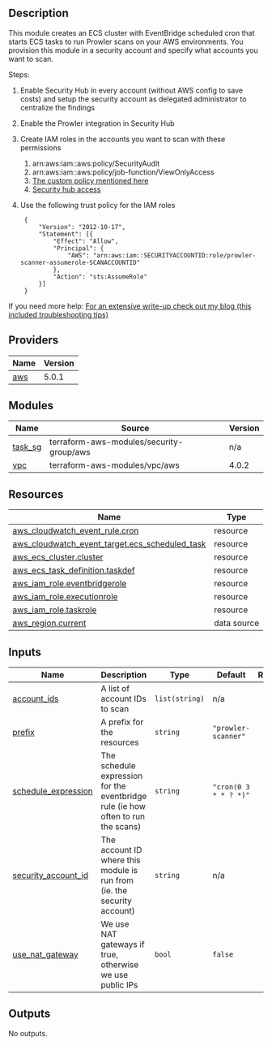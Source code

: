 ## Description

This module creates an ECS cluster with EventBridge scheduled cron that starts ECS tasks to run Prowler scans on your AWS environments. You provision this module in a security account and specify what accounts you want to scan. 

Steps:

1. Enable Security Hub in every account (without AWS config to save costs) and setup the security account as delegated administrator to centralize the findings
2. Enable the Prowler integration in Security Hub
3. Create IAM roles in the accounts you want to scan with these permissions
    1. arn:aws:iam::aws:policy/SecurityAudit
    2. arn:aws:iam::aws:policy/job-function/ViewOnlyAccess
    3. [The custom policy mentioned here](https://github.com/prowler-cloud/prowler/blob/master/permissions/prowler-additions-policy.json)
    4. [Security hub access](https://github.com/prowler-cloud/prowler/blob/master/permissions/prowler-security-hub.json)
4. Use the following trust policy for the IAM roles

        {
            "Version": "2012-10-17",
            "Statement": [{
                "Effect": "Allow",
                "Principal": {
                    "AWS": "arn:aws:iam::SECURITYACCOUNTID:role/prowler-scanner-assumerole-SCANACCOUNTID"
                },
                "Action": "sts:AssumeRole"
            }]
        }

If you need more help: [For an extensive write-up check out my blog (this included troubleshooting tips)](https://elasticscale.cloud/en/terraform-module-for-prowler-security-scans/)

## Providers

| Name | Version |
|------|---------|
| <a name="provider_aws"></a> [aws](#provider\_aws) | 5.0.1 |

## Modules

| Name | Source | Version |
|------|--------|---------|
| <a name="module_task_sg"></a> [task\_sg](#module\_task\_sg) | terraform-aws-modules/security-group/aws | n/a |
| <a name="module_vpc"></a> [vpc](#module\_vpc) | terraform-aws-modules/vpc/aws | 4.0.2 |

## Resources

| Name | Type |
|------|------|
| [aws_cloudwatch_event_rule.cron](https://registry.terraform.io/providers/hashicorp/aws/latest/docs/resources/cloudwatch_event_rule) | resource |
| [aws_cloudwatch_event_target.ecs_scheduled_task](https://registry.terraform.io/providers/hashicorp/aws/latest/docs/resources/cloudwatch_event_target) | resource |
| [aws_ecs_cluster.cluster](https://registry.terraform.io/providers/hashicorp/aws/latest/docs/resources/ecs_cluster) | resource |
| [aws_ecs_task_definition.taskdef](https://registry.terraform.io/providers/hashicorp/aws/latest/docs/resources/ecs_task_definition) | resource |
| [aws_iam_role.eventbridgerole](https://registry.terraform.io/providers/hashicorp/aws/latest/docs/resources/iam_role) | resource |
| [aws_iam_role.executionrole](https://registry.terraform.io/providers/hashicorp/aws/latest/docs/resources/iam_role) | resource |
| [aws_iam_role.taskrole](https://registry.terraform.io/providers/hashicorp/aws/latest/docs/resources/iam_role) | resource |
| [aws_region.current](https://registry.terraform.io/providers/hashicorp/aws/latest/docs/data-sources/region) | data source |

## Inputs

| Name | Description | Type | Default | Required |
|------|-------------|------|---------|:--------:|
| <a name="input_account_ids"></a> [account\_ids](#input\_account\_ids) | A list of account IDs to scan | `list(string)` | n/a | yes |
| <a name="input_prefix"></a> [prefix](#input\_prefix) | A prefix for the resources | `string` | `"prowler-scanner"` | no |
| <a name="input_schedule_expression"></a> [schedule\_expression](#input\_schedule\_expression) | The schedule expression for the eventbridge rule (ie how often to run the scans) | `string` | `"cron(0 3 * * ? *)"` | no |
| <a name="input_security_account_id"></a> [security\_account\_id](#input\_security\_account\_id) | The account ID where this module is run from (ie. the security account) | `string` | n/a | yes |
| <a name="input_use_nat_gateway"></a> [use\_nat\_gateway](#input\_use\_nat\_gateway) | We use NAT gateways if true, otherwise we use public IPs | `bool` | `false` | no |

## Outputs

No outputs.
